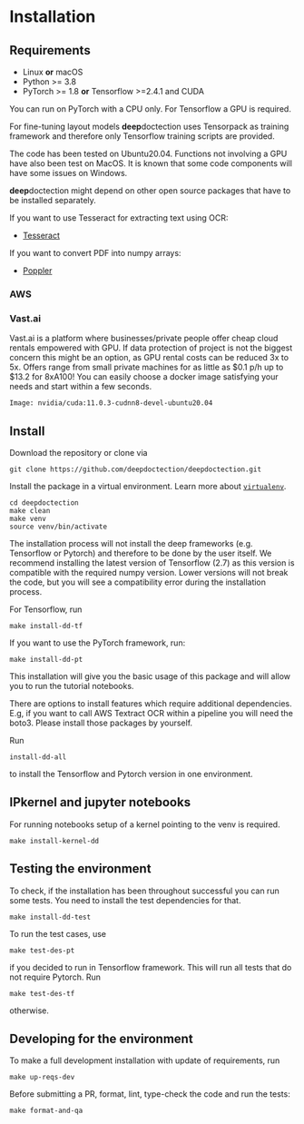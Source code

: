 # Installation


## Requirements

- Linux **or** macOS
- Python >=  3.8
- PyTorch >= 1.8 **or** Tensorflow >=2.4.1 and CUDA

You can run on PyTorch with a CPU only. For Tensorflow a GPU is required.

For fine-tuning layout models **deep**doctection uses Tensorpack as training
framework and therefore only Tensorflow training scripts are provided.

The code has been tested on Ubuntu20.04. Functions not involving a GPU have also been test on MacOS. It is known that 
some code components will have some issues on Windows.

**deep**doctection might depend on other open source packages that have to be installed separately. 

If you want to use Tesseract for extracting text using OCR:
- [Tesseract](https://github.com/tesseract-ocr/tesseract)

If you want to convert PDF into numpy arrays:
- [Poppler](https://poppler.freedesktop.org/)


### AWS 

### Vast.ai

Vast.ai is a platform where businesses/private people offer cheap cloud rentals empowered with GPU. If 
data protection of project is not the biggest concern this might be an option, as GPU rental costs can be reduced 
3x to 5x. Offers range from small private machines for as little as $0.1 p/h up to $13.2 for 8xA100! You can easily 
choose a docker image satisfying your needs and start within a few seconds. 

```
Image: nvidia/cuda:11.0.3-cudnn8-devel-ubuntu20.04
```

## Install

Download the repository or clone via

```
git clone https://github.com/deepdoctection/deepdoctection.git
```

Install the package in a virtual environment. Learn more about [`virtualenv`](https://docs.python.org/3/tutorial/venv.html). 

```
cd deepdoctection
make clean
make venv
source venv/bin/activate
```

The installation process will not install the deep frameworks (e.g. Tensorflow or Pytorch) and
therefore to be done by the user itself. We recommend installing the latest version of Tensorflow (2.7) as 
this version is compatible with the required numpy version. Lower versions will not break the code, 
but you will see a compatibility error during the installation process.


For Tensorflow, run 

```
make install-dd-tf
```

If you want to use the PyTorch framework, run:

```
make install-dd-pt
```

This installation will give you the basic usage of this package and will allow you to run the tutorial notebooks.

There are options to install features which require additional dependencies. E.g, if you want to call AWS Textract OCR
within a pipeline you will need the boto3. Please install those packages by yourself.  

Run 

```
install-dd-all
```

to install the Tensorflow and Pytorch version in one environment. 


## IPkernel and jupyter notebooks

For running notebooks setup of a kernel pointing to the venv is required.

```
make install-kernel-dd
```


## Testing the environment

To check, if the installation has been throughout successful you can run some tests. You need to install the test 
dependencies for that.

```
make install-dd-test
```

To run the test cases, use

```
make test-des-pt
```

if you decided to run in Tensorflow framework. This will run all tests that do not 
require Pytorch. Run

```
make test-des-tf
```

otherwise. 

## Developing for the environment

To make a full development installation with update of requirements, run

```
make up-reqs-dev
```

Before submitting a PR, format, lint, type-check the code and run the tests:

```
make format-and-qa
```
